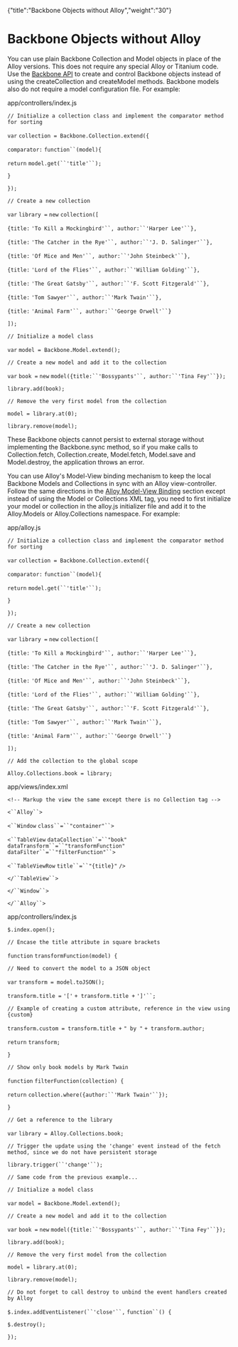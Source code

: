 {"title":"Backbone Objects without Alloy","weight":"30"} 

# Backbone Objects without Alloy

You can use plain Backbone Collection and Model objects in place of the Alloy versions. This does not require any special Alloy or Titanium code. Use the [Backbone API](http://docs.appcelerator.com/backbone/0.9.2/) to create and control Backbone objects instead of using the createCollection and createModel methods. Backbone models also do not require a model configuration file. For example:

app/controllers/index.js

`// Initialize a collection class and implement the comparator method for sorting`

`var` `collection = Backbone.Collection.extend({`

`comparator:` `function``(model){`

`return` `model.get(``'title'``);`

`}`

`});`

`// Create a new collection`

`var` `library =` `new` `collection([`

`{title:` `'To Kill a Mockingbird'``, author:``'Harper Lee'``},`

`{title:` `'The Catcher in the Rye'``, author:``'J. D. Salinger'``},`

`{title:` `'Of Mice and Men'``, author:``'John Steinbeck'``},`

`{title:` `'Lord of the Flies'``, author:``'William Golding'``},`

`{title:` `'The Great Gatsby'``, author:``'F. Scott Fitzgerald'``},`

`{title:` `'Tom Sawyer'``, author:``'Mark Twain'``},`

`{title:` `'Animal Farm'``, author:``'George Orwell'``}`

`]);`

`// Initialize a model class`

`var` `model = Backbone.Model.extend();`

`// Create a new model and add it to the collection`

`var` `book =` `new` `model({title:``'Bossypants'``, author:``'Tina Fey'``});`

`library.add(book);`

`// Remove the very first model from the collection`

`model = library.at(0);`

`library.remove(model);`

These Backbone objects cannot persist to external storage without implementing the Backbone.sync method, so if you make calls to Collection.fetch, Collection.create, Model.fetch, Model.save and Model.destroy, the application throws an error.

You can use Alloy's Model-View binding mechanism to keep the local Backbone Models and Collections in sync with an Alloy view-controller. Follow the same directions in the [Alloy Model-View Binding](/docs/appc/Alloy_Framework/Alloy_Guide/Alloy_Models/Alloy_Data_Binding/#Model-viewbinding) section except instead of using the Model or Collections XML tag, you need to first initialize your model or collection in the alloy.js initializer file and add it to the Alloy.Models or Alloy.Collections namespace. For example:

app/alloy.js

`// Initialize a collection class and implement the comparator method for sorting`

`var` `collection = Backbone.Collection.extend({`

`comparator:` `function``(model){`

`return` `model.get(``'title'``);`

`}`

`});`

`// Create a new collection`

`var` `library =` `new` `collection([`

`{title:` `'To Kill a Mockingbird'``, author:``'Harper Lee'``},`

`{title:` `'The Catcher in the Rye'``, author:``'J. D. Salinger'``},`

`{title:` `'Of Mice and Men'``, author:``'John Steinbeck'``},`

`{title:` `'Lord of the Flies'``, author:``'William Golding'``},`

`{title:` `'The Great Gatsby'``, author:``'F. Scott Fitzgerald'``},`

`{title:` `'Tom Sawyer'``, author:``'Mark Twain'``},`

`{title:` `'Animal Farm'``, author:``'George Orwell'``}`

`]);`

`// Add the collection to the global scope`

`Alloy.Collections.book = library;`

app/views/index.xml

`<!-- Markup the view the same except there is no Collection tag -->`

`<``Alloy``>`

`<``Window`  `class``=``"container"``>`

`<``TableView`  `dataCollection``=``"book"`  `dataTransform``=``"transformFunction"`  `dataFilter``=``"filterFunction"``>`

`<``TableViewRow`  `title``=``"{title}"` `/>`

`</``TableView``>`

`</``Window``>`

`</``Alloy``>`

app/controllers/index.js

`$.index.open();`

`// Encase the title attribute in square brackets`

`function` `transformFunction(model) {`

`// Need to convert the model to a JSON object`

`var` `transform = model.toJSON();`

`transform.title =` `'['` `+ transform.title +` `']'``;`

`// Example of creating a custom attribute, reference in the view using {custom}`

`transform.custom = transform.title +` `" by "` `+ transform.author;`

`return` `transform;`

`}`

`// Show only book models by Mark Twain`

`function` `filterFunction(collection) {`

`return` `collection.where({author:``'Mark Twain'``});`

`}`

`// Get a reference to the library`

`var` `library = Alloy.Collections.book;`

`// Trigger the update using the 'change' event instead of the fetch method, since we do not have persistent storage`

`library.trigger(``'change'``);`

`// Same code from the previous example...`

`// Initialize a model class`

`var` `model = Backbone.Model.extend();`

`// Create a new model and add it to the collection`

`var` `book =` `new` `model({title:``'Bossypants'``, author:``'Tina Fey'``});`

`library.add(book);`

`// Remove the very first model from the collection`

`model = library.at(0);`

`library.remove(model);`

`// Do not forget to call destroy to unbind the event handlers created by Alloy`

`$.index.addEventListener(``'close'``,` `function``() {`

`$.destroy();`

`});`